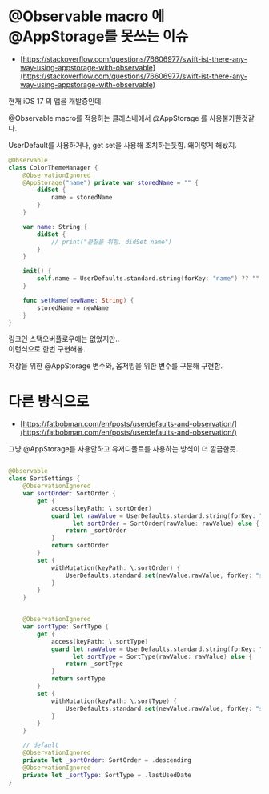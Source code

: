 # @Observable macro 에 @AppStorage를 못쓰는 이슈

- [https://stackoverflow.com/questions/76606977/swift-ist-there-any-way-using-appstorage-with-observable](https://stackoverflow.com/questions/76606977/swift-ist-there-any-way-using-appstorage-with-observable)



현재 iOS 17 의 앱을 개발중인데. 

@Observable macro를 적용하는 클래스내에서 @AppStorage 를 사용불가한것같다. 

UserDefault를 사용하거나, get set을 사용해 조치하는듯함. 왜이렇게 해놨지.

```swift
@Observable
class ColorThemeManager {
    @ObservationIgnored
    @AppStorage("name") private var storedName = "" {
        didSet {
            name = storedName
        }
    }

    var name: String {
        didSet {
            // print("관찰을 위함. didSet name")
        }
    }

    init() {
        self.name = UserDefaults.standard.string(forKey: "name") ?? ""
    }

    func setName(newName: String) {
        storedName = newName
    }
}
```

링크인 스택오버플로우에는 없었지만..   
이런식으로 한번 구현해봄.   

저장을 위한 @AppStorage 변수와, 옵저빙을 위한 변수를 구분해 구현함.  

# 다른 방식으로 
- [https://fatbobman.com/en/posts/userdefaults-and-observation/](https://fatbobman.com/en/posts/userdefaults-and-observation/)

그냥 @AppStorage를 사용안하고 유저디폴트를 사용하는 방식이 더 깔끔한듯. 

```swift

@Observable
class SortSettings {
    @ObservationIgnored
    var sortOrder: SortOrder {
        get {
            access(keyPath: \.sortOrder)
            guard let rawValue = UserDefaults.standard.string(forKey: "sortOrder"),
                  let sortOrder = SortOrder(rawValue: rawValue) else {
                return _sortOrder
            }
            return sortOrder
        }
        set {
            withMutation(keyPath: \.sortOrder) {
                UserDefaults.standard.set(newValue.rawValue, forKey: "sortOrder")
            }
        }
    }


    @ObservationIgnored
    var sortType: SortType {
        get {
            access(keyPath: \.sortType)
            guard let rawValue = UserDefaults.standard.string(forKey: "sortType"),
                  let sortType = SortType(rawValue: rawValue) else {
                return _sortType
            }
            return sortType
        }
        set {
            withMutation(keyPath: \.sortType) {
                UserDefaults.standard.set(newValue.rawValue, forKey: "sortType")
            }
        }
    }

    // default
    @ObservationIgnored
    private let _sortOrder: SortOrder = .descending
    @ObservationIgnored
    private let _sortType: SortType = .lastUsedDate
}
```

